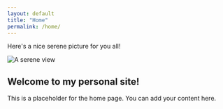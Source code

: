 ```yaml
---
layout: default
title: "Home"
permalink: /home/
---
```


<p>Here's a nice serene picture for you all!</p>
<p><img src="{{ '/assets/img/5.jpg' | relative_url }}" alt="A serene view" /></p>
<div class="post">
  <article>
    <h1>Welcome to my personal site!</h1>
    <p>This is a placeholder for the home page. You can add your content here.</p> 
  </article>
</div>
